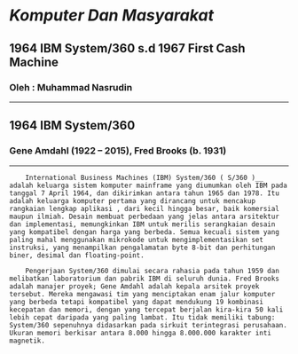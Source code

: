 # ___Komputer Dan Masyarakat___
## __1964 IBM System/360 s.d 1967 First Cash Machine__
### Oleh : Muhammad Nasrudin
___
## __1964 IBM System/360__
### __Gene Amdahl__ (1922 – 2015), __Fred Brooks__ (b. 1931)
___

        International Business Machines (IBM) System/360 ( S/360 )__ adalah keluarga sistem komputer mainframe yang diumumkan oleh IBM pada tanggal 7 April 1964, dan dikirimkan antara tahun 1965 dan 1978. Itu adalah keluarga komputer pertama yang dirancang untuk mencakup rangkaian lengkap aplikasi , dari kecil hingga besar, baik komersial maupun ilmiah. Desain membuat perbedaan yang jelas antara arsitektur dan implementasi, memungkinkan IBM untuk merilis serangkaian desain yang kompatibel dengan harga yang berbeda. Semua kecuali sistem yang paling mahal menggunakan mikrokode untuk mengimplementasikan set instruksi, yang menampilkan pengalamatan byte 8-bit dan perhitungan biner, desimal dan floating-point.

        Pengerjaan System/360 dimulai secara rahasia pada tahun 1959 dan melibatkan laboratorium dan pabrik IBM di seluruh dunia. Fred Brooks adalah manajer proyek; Gene Amdahl adalah kepala arsitek proyek tersebut. Mereka mengawasi tim yang menciptakan enam jalur komputer yang berbeda tetapi kompatibel yang dapat mendukung 19 kombinasi kecepatan dan memori, dengan yang tercepat berjalan kira-kira 50 kali lebih cepat daripada yang paling lambat. Itu tidak memiliki tabung: System/360 sepenuhnya didasarkan pada sirkuit terintegrasi perusahaan. Ukuran memori berkisar antara 8.000 hingga 8.000.000 karakter inti magnetik.
